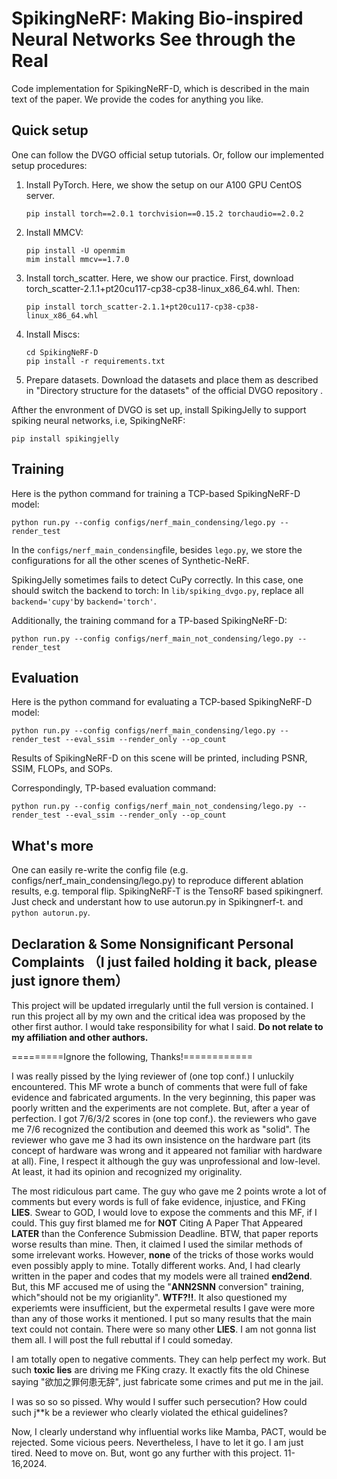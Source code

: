 # SpikingNeRF: Making Bio-inspired Neural Networks See through the Real

Code implementation for SpikingNeRF-D, which is described in the main text of the paper.  We provide the codes for anything you like. 

## Quick setup

One can follow the DVGO official setup tutorials.  Or, follow our implemented setup procedures:

1. Install PyTorch.  Here, we show the setup on our A100 GPU CentOS server.
   ```
   pip install torch==2.0.1 torchvision==0.15.2 torchaudio==2.0.2
   ```

2. Install MMCV:
   ```
   pip install -U openmim
   mim install mmcv==1.7.0
   ```

3. Install torch_scatter.  Here, we show our practice.  First, download torch_scatter-2.1.1+pt20cu117-cp38-cp38-linux_x86_64.whl.  Then:
   ```
   pip install torch_scatter-2.1.1+pt20cu117-cp38-cp38-linux_x86_64.whl
   ```

4. Install Miscs: 

   ```
   cd SpikingNeRF-D
   pip install -r requirements.txt
   ```

5. Prepare datasets.  Download the datasets and place them as described in "Directory structure for the datasets" of the official DVGO repository .

Afther the envronment of DVGO is set up, install SpikingJelly to support spiking neural networks, i.e, SpikingNeRF:

```
pip install spikingjelly
```

## Training

Here is the python command for training a TCP-based SpikingNeRF-D model:

```
python run.py --config configs/nerf_main_condensing/lego.py --render_test
```

In the `configs/nerf_main_condensing`file, besides `lego.py`, we store the configurations for all the other scenes of Synthetic-NeRF.

SpikingJelly sometimes fails to detect CuPy correctly.  In this case, one should switch the backend to torch: In `lib/spiking_dvgo.py`, replace all `backend='cupy'`by `backend='torch'`.

Additionally, the training command for a TP-based SpikingNeRF-D:

```
python run.py --config configs/nerf_main_not_condensing/lego.py --render_test
```

## Evaluation

Here is the python command for evaluating a TCP-based SpikingNeRF-D model:

```
python run.py --config configs/nerf_main_condensing/lego.py --render_test --eval_ssim --render_only --op_count
```

Results of SpikingNeRF-D on this scene will be printed, including PSNR, SSIM, FLOPs, and SOPs.

Correspondingly, TP-based evaluation command:

```
python run.py --config configs/nerf_main_not_condensing/lego.py --render_test --eval_ssim --render_only --op_count
```

## What's more

One can easily re-write the config file (e.g. configs/nerf_main_condensing/lego.py) to reproduce different ablation results, e.g. temporal flip. 
SpikingNeRF-T is the TensoRF based spikingnerf. Just check and understant how to use autorun.py in Spikingnerf-t.
and `python autorun.py`.

## Declaration & Some Nonsignificant Personal Complaints （I just failed holding it back, please just ignore them）

This project will be updated irregularly until the full version is contained. I run this project all by my own and the critical idea was proposed by the other first author. I would take responsibility for what I said. **Do not relate to my affiliation and other authors.**



=========Ignore the following, Thanks!============

I was really pissed by the lying reviewer of (one top conf.) I unluckily encountered.  This MF wrote a  bunch of comments that were full of fake evidence and fabricated arguments. In the very beginning, this paper was poorly written and the experiments are not complete. But, after a year of perfection. I got 7/6/3/2 scores in (one top conf.). the reviewers who gave me 7/6 recognized the contibution and deemed this work as "solid". The reviewer who gave me 3 had its own insistence on the hardware part (its concept of hardware was wrong and it appeared not familiar with hardware at all). Fine, I respect it although the guy was unprofessional and low-level. At least, it had its opinion and recognized my originality.

The most ridiculous part came. The guy who gave me 2 points wrote a lot of comments but every words is full of fake evidence, injustice, and FKing **LIES**. Swear to GOD, I would love to expose the comments and this MF, if I could. This guy first blamed me for **NOT** Citing A Paper That Appeared **LATER** than the Conference Submission Deadline. BTW, that paper reports worse results than mine. Then, it claimed I used the similar methods of some irrelevant works. However, **none** of the tricks of those works would even possibly apply to mine. Totally different works. And, I had clearly written in the paper and codes that my models were all trained **end2end**. But, this MF accused me of using the "**ANN2SNN** conversion" training, which"should not be my origianlity". **WTF?!!**. It also questioned my experiemts were insufficient, but the expermetal results I gave were more than any of those works it mentioned. I put so many results that the main text could not contain. There were so many other **LIES**. I am not gonna list them all. I will post the full rebuttal if I could someday. 

I am totally open to negative comments. They can help perfect my work. But such **toxic lies** are driving me FKing crazy. It exactly fits the old Chinese saying "欲加之罪何患无辞", just fabricate some crimes and put me in the jail. 

I was so so so pissed.  Why would I suffer such persecution?  How could such j**k be a reviewer who clearly violated the ethical guidelines?

Now, I clearly understand why influential works like Mamba, PACT, would be rejected. Some vicious peers.  Nevertheless, I have to let it go. I am just tired. Need to move on. But,  wont go any further with this project. 11-16,2024. 

